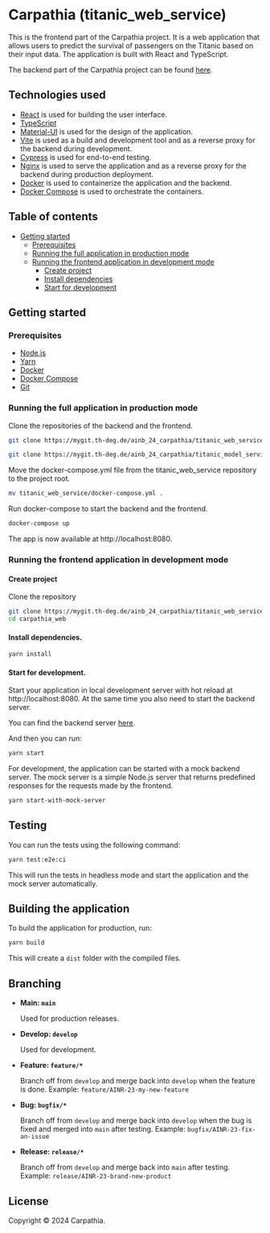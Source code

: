 # Carpathia (titanic_web_service)

This is the frontend part of the Carpathia project. It is a web application that allows users to predict the survival of passengers on the Titanic based on their input data. The application is built with React and TypeScript.

The backend part of the Carpathia project can be found [here](https://mygit.th-deg.de/ainb_24_carpathia/titanic_model_service).

## Technologies used

- [React](https://reactjs.org/) is used for building the user interface.
- [TypeScript](https://www.typescriptlang.org/) 
- [Material-UI](https://material-ui.com/) is used for the design of the application.
- [Vite](https://vitejs.dev/) is used as a build and development tool and as a reverse proxy for the backend during development.
- [Cypress](https://www.cypress.io/) is used for end-to-end testing.
- [Nginx](https://www.nginx.com/) is used to serve the application and as a reverse proxy for the backend during production deployment.
- [Docker](https://www.docker.com/) is used to containerize the application and the backend.
- [Docker Compose](https://docs.docker.com/compose/) is used to orchestrate the containers.

## Table of contents

- [Getting started](#getting-started)
  - [Prerequisites](#prerequisites)
  - [Running the full application in production mode](#running-the-full-application-in-production-mode)
  - [Running the frontend application in development mode](#running-the-frontend-application-in-development-mode)
    - [Create project](#create-project)
    - [Install dependencies](#install-dependencies)
    - [Start for development](#start-for-development)

## Getting started

### Prerequisites

- [Node.js](https://nodejs.org/en/download/)
- [Yarn](https://yarnpkg.com/getting-started/install)
- [Docker](https://docs.docker.com/get-docker/)
- [Docker Compose](https://docs.docker.com/compose/install/)
- [Git](https://git-scm.com/downloads)


### Running the full application in production mode

Clone the repositories of the backend and the frontend.

```bash
git clone https://mygit.th-deg.de/ainb_24_carpathia/titanic_web_service
```

```bash
git clone https://mygit.th-deg.de/ainb_24_carpathia/titanic_model_service
```

Move the docker-compose.yml file from the titanic_web_service repository to the project root.

```bash
mv titanic_web_service/docker-compose.yml .
```

Run docker-compose to start the backend and the frontend.

```bash
docker-compose up
```

The app is now available at http://localhost:8080.

### Running the frontend application in development mode

#### Create project

Clone the repository

```bash
git clone https://mygit.th-deg.de/ainb_24_carpathia/titanic_web_service
cd carpathia_web
```

#### Install dependencies.

```bash
yarn install
```

#### Start for development.

Start your application in local development server with hot reload at http://localhost:8080.
At the same time you also need to start the backend server. 

You can find the backend server [here](https://mygit.th-deg.de/ainb_24_carpathia/titanic_model_service).

And then you can run:

```bash
yarn start
```

For development, the application can be started with a mock backend server. The mock server is a simple Node.js server that returns predefined responses for the requests made by the frontend.

```bash
yarn start-with-mock-server
```

## Testing

You can run the tests using the following command:

```bash
yarn test:e2e:ci
```

This will run the tests in headless mode and start the application and the mock server automatically.

## Building the application

To build the application for production, run:

```bash
yarn build
```

This will create a `dist` folder with the compiled files.

## Branching

- **Main: `main`**

  Used for production releases.

- **Develop: `develop`**

  Used for development.

- **Feature: `feature/*`**

  Branch off from `develop` and merge back into `develop` when the feature is done.
  Example: `feature/AINR-23-my-new-feature`

- **Bug: `bugfix/*`**

  Branch off from `develop` and merge back into `develop` when the bug is fixed and merged into `main` after testing.
  Example: `bugfix/AINR-23-fix-an-issue`

- **Release: `release/*`**

  Branch off from `develop` and merge back into `main` after testing.
  Example: `release/AINR-23-brand-new-product`

## License

Copyright © 2024 Carpathia.
